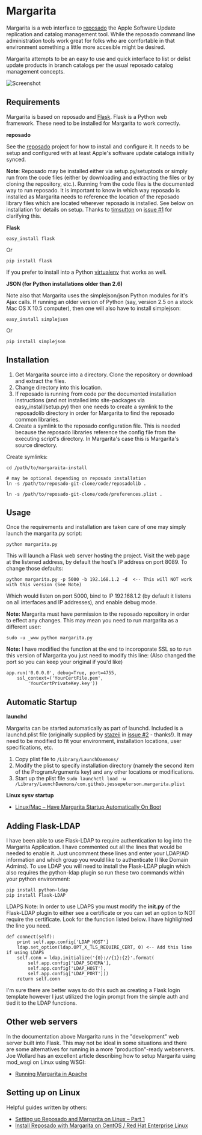 Margarita
=========

Margarita is a web interface to [reposado](http://github.com/wdas/reposado) the Apple Software Update replication and catalog management tool. While the reposado command line administration tools work great for folks who are comfortable in that environment something a little more accesible might be desired.

Margarita attempts to be an easy to use and quick interface to list or delist update products in branch catalogs per the usual reposado catalog management concepts.

![Screenshot](http://i.imgur.com/fmLcg.png)

Requirements
------------

Margarita is based on reposado and [Flask](http://flask.pocoo.org/). Flask is a Python web framework. These need to be installed for Margarita to work correctly.

**reposado**

See the [reposado](http://github.com/wdas/reposado) project for how to install and configure it. It needs to be setup and configured with at least Apple's software update catalogs initially synced.

__Note__: Reposado may be installed either via setup.py/setuptools or simply run from the code files (either by downloading and extracting the files or by cloning the repository, etc.). Running from the code files is the documented way to run reposado. It is important to know in which way reposado is installed as Margarita needs to reference the location of the reposado library files which are located wherever reposado is installed. See below on installation for details on setup. Thanks to [timsutton](https://github.com/timsutton) on [issue #1](https://github.com/jessepeterson/margarita/issues/1) for clarifying this.

**Flask**

    easy_install flask

Or

    pip install flask

If you prefer to install into a Python [virtualenv](http://www.virtualenv.org/) that works as well.

**JSON (for Python installations older than 2.6)**

Note also that Margarita uses the simplejson/json Python modules for it's Ajax calls. If running an older version of Python (say, version 2.5 on a stock Mac OS X 10.5 computer), then one will also have to install simplejson:

    easy_install simplejson

Or

    pip install simplejson

Installation
------------

1. Get Margarita source into a directory. Clone the repository or download and extract the files.
2. Change directory into this location.
3. If reposado is running from code per the documented installation instructions (and not installed into site-packages via easy_install/setup.py) then one needs to create a symlink to the reposadolib directory in order for Margarita to find the reposado common libraries.
4. Create a symlink to the reposado configuration file. This is needed because the reposado libraries reference the config file from the executing script's directory. In Margarita's case this is Margarita's source directory.

Create symlinks:

    cd /path/to/margaraita-install

    # may be optional depending on reposado installation
    ln -s /path/to/reposado-git-clone/code/reposadolib .

    ln -s /path/to/reposado-git-clone/code/preferences.plist .


Usage
-----

Once the requirements and installation are taken care of one may simply launch the margarita.py script:

    python margarita.py

This will launch a Flask web server hosting the project. Visit the web page at the listened address, by default the host's IP address on port 8089. To change those defaults:

    python margarita.py -p 5000 -b 192.168.1.2 -d  <-- This will NOT work with this version (See Note)

Which would listen on port 5000, bind to IP 192.168.1.2 (by default it listens on all interfaces and IP addresses), and enable debug mode.

**Note:** Margarita must have permission to the reposado repository in order to effect any changes. This may mean you need to run margarita as a different user:

    sudo -u _www python margarita.py

**Note:** I have modified the function at the end to incoroporate SSL so to run this version of Margarita you just need to modify this line: (Also changed the port so you can keep your original if you'd like)     

    app.run('0.0.0.0', debug=True, port=4755, 
        ssl_context=('YourCertFile.pem', 
            'YourCertPrivateKey.key'))

Automatic Startup
-----------------

**launchd**

Margarita can be started automatically as part of launchd. Included is a launchd.plist file (originally supplied by [stazeii](https://github.com/stazeii) in [issue #2](https://github.com/jessepeterson/margarita/issues/2) - thanks!). It may need to be modified to fit your environment, installation locations, user specifications, etc.

1. Copy plist file to ```/Library/LaunchDaemons/```
2. Modify the plist to specify installation directory (namely the second item of the ProgramArguments key) and any other locations or modifications.
3. Start up the plist file ```sudo launchctl load -w /Library/LaunchDaemons/com.github.jessepeterson.margarita.plist```

**Linux sysv startup**

- [Linux/Mac – Have Margarita Startup Automatically On Boot](http://rileyshott.wordpress.com/2012/09/17/linuxmac-have-margarita-startup-automatically-on-boot/)

Adding Flask-LDAP
-----------------

I have been able to use Flask-LDAP to require authentication to log into the Margarita Application.  I have commented out all the lines that would be needed to enable it.  Just uncomment these lines and enter your LDAP/AD information and which group you would like to authenticate (I like Domain Admins).  To use LDAP you will need to install the Flask-LDAP plugin which also requires the python-ldap plugin so run these two commands within your python environment:

    pip install python-ldap
    pip install Flask-LDAP

LDAPS Note: In order to use LDAPS you must modify the __init.py__ of the Flask-LDAP plugin to either see a certificate or you can set an option to NOT require the certificate. Look for the function listed below.  I have highlighted the line you need.

    def connect(self):
        print self.app.config['LDAP_HOST']
        ldap.set_option(ldap.OPT_X_TLS_REQUIRE_CERT, 0) <-- Add this line if using LDAPS
        self.conn = ldap.initialize('{0}://{1}:{2}'.format(
            self.app.config['LDAP_SCHEMA'],
            self.app.config['LDAP_HOST'],
            self.app.config['LDAP_PORT']))
        return self.conn

I'm sure there are better ways to do this such as creating a Flask login template however I just utilized the login prompt from the simple auth and tied it to the LDAP functions.

Other web servers
-----------------

In the documentation above Margarita runs in the "development" web server built into Flask. This may not be ideal in some situations and there are some alternatives for running in a more "production"-ready webservers. Joe Wollard has an excellent article describing how to setup Margarita using mod_wsgi on Linux using WSGI:

- [Running Margarita in Apache](http://denisonmac.wordpress.com/2013/02/28/running-margarita-in-apache)

Setting up on Linux
-------------------

Helpful guides written by others:

- [Setting up Reposado and Margarita on Linux – Part 1](http://macadmincorner.com/setting-up-reposado-and-margarita-on-linux-part-1/)
- [Install Reposado with Margarita on CentOS / Red Hat Enterprise Linux](http://www.adminsys.ch/2012/09/23/install-reposado-margarita-centos-red-hat-enterprise-linux/)
